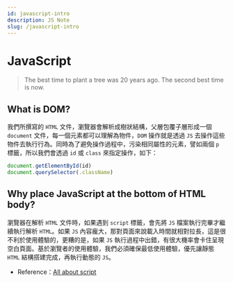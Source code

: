 ```yaml
---
id: javascript-intro
description: JS Note
slug: /javascript-intro
---
```


# JavaScript

> The best time to plant a tree was 20 years ago. The second best time is now.

## What is DOM?

我們所撰寫的 `HTML` 文件，瀏覽器會解析成樹狀結構，父層包覆子層形成一個 `document` 文件，每一個元素都可以理解為物件，`DOM` 操作就是透過 `JS` 去操作這些物件去執行行為。同時為了避免操作過程中，污染相同屬性的元素，譬如兩個 `p` 標籤，所以我們會透過 `id` 或 `class` 來指定操作，如下：

```js
document.getElementById(id)
document.querySelector(.className)
```

## Why place JavaScript at the bottom of HTML body?

瀏覽器在解析 `HTML` 文件時，如果遇到 `script` 標籤，會先將 `JS` 檔案執行完畢才繼續執行解析 `HTML`。如果 `JS` 內容龐大，那對頁面來說載入時間就相對拉長，這是很不利於使用體驗的，更糟的是，如果 `JS` 執行過程中出錯，有很大機率會卡住呈現空白頁面。基於瀏覽者的使用體驗，我們必須確保最低使用體驗，優先讓靜態 `HTML` 結構搭建完成，再執行動態的 `JS`。

- Reference：[All about script](https://levelup.gitconnected.com/all-about-script-87fea475b976)
